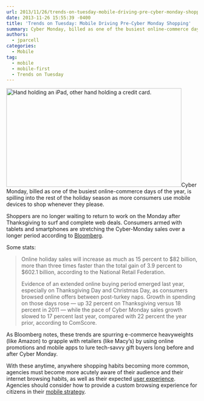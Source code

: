 ```yaml
---
url: 2013/11/26/trends-on-tuesday-mobile-driving-pre-cyber-monday-shopping.md
date: 2013-11-26 15:55:39 -0400
title: 'Trends on Tuesday: Mobile Driving Pre-Cyber Monday Shopping'
summary: Cyber Monday, billed as one of the busiest online-commerce days of the year, is spilling into the rest of the holiday season as more consumers use mobile devices to shop whenever they please. Shoppers are no longer waiting to return to work on the Monday after Thanksgiving to surf and complete web deals. Consumers armed
authors:
  - jparcell
categories:
  - Mobile
tag:
  - mobile
  - mobile-first
  - Trends on Tuesday
---
```


[<img class="alignright  wp-image-102402" alt="Hand holding an iPad, other hand holding a credit card." src="https://s3.amazonaws.com/sitesusa/wp-content/uploads/sites/212/2013/11/online-shopping-ipad.jpg" width="461" height="259" />](https://s3.amazonaws.com/sitesusa/wp-content/uploads/sites/212/2013/11/online-shopping-ipad.jpg)Cyber Monday, billed as one of the busiest online-commerce days of the year, is spilling into the rest of the holiday season as more consumers use mobile devices to shop whenever they please.

Shoppers are no longer waiting to return to work on the Monday after Thanksgiving to surf and complete web deals. Consumers armed with tablets and smartphones are stretching the Cyber-Monday sales over a longer period according to [Bloomberg](http://www.bloomberg.com/news/2013-11-25/cyber-monday-every-day-as-iphone-users-shun-retail-stores.html).

Some stats:

> Online holiday sales will increase as much as 15 percent to $82 billion, more than three times faster than the total gain of 3.9 percent to $602.1 billion, according to the National Retail Federation.
> 
> Evidence of an extended online buying period emerged last year, especially on Thanksgiving Day and Christmas Day, as consumers browsed online offers between post-turkey naps. Growth in spending on those days rose &#8212; up 32 percent on Thanksgiving versus 18 percent in 2011 &#8212; while the pace of Cyber Monday sales growth slowed to 17 percent last year, compared with 22 percent the year prior, according to ComScore.

As Bloomberg notes, these trends are spurring e-commerce heavyweights (like Amazon) to grapple with retailers (like Macy’s) by using online promotions and mobile apps to lure tech-savvy gift buyers long before and after Cyber Monday.

With these anytime, anywhere shopping habits becoming more common, agencies must become more acutely aware of their audience and their internet browsing habits, as well as their expected [user experience](https://digitalgov.sites.usa.gov/2013/09/18/making-mobile-gov-user-experience-recommendations/ "Making Mobile Gov: User Experience Recommendations"). Agencies should consider how to provide a custom browsing experience for citizens in their [mobile strategy](https://digitalgov.sites.usa.gov/2013/09/30/mobile-first/ "Mobile First").